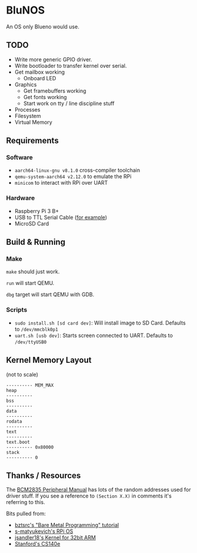 # BluNOS

An OS only Blueno would use.

## TODO

- Write more generic GPIO driver.
- Write bootloader to transfer kernel over serial.
- Get mailbox working
  - Onboard LED
- Graphics
  - Get framebuffers working
  - Get fonts working
  - Start work on tty / line discipline stuff
- Processes
- Filesystem
- Virtual Memory


## Requirements
### Software
- `aarch64-linux-gnu v8.1.0` cross-compiler toolchain
- `qemu-system-aarch64 v2.12.0` to emulate the RPi
- `minicom` to interact with RPi over UART

### Hardware
- Raspberry Pi 3 B+
- USB to TTL Serial Cable ([for example][usb_to_ttl])
- MicroSD Card

## Build & Running
### Make

`make` should just work.

`run` will start QEMU.

`dbg` target will start QEMU with GDB.

### Scripts
- `sudo install.sh [sd card dev]`: Will install image to SD Card. Defaults to `/dev/mmcblk0p1`
- `uart.sh [usb dev]`: Starts screen connected to UART. Defaults to `/dev/ttyUSB0`

## Kernel Memory Layout
(not to scale)
```
---------- MEM_MAX
heap
----------
bss
----------
data
----------
rodata
----------
text
----------
text.boot
---------- 0x80000
stack
---------- 0
```

## Thanks / Resources

The [BCM2835 Peripheral Manual](https://web.stanford.edu/class/cs140e/docs/BCM2837-ARM-Peripherals.pdf)
has lots of the random addresses used for driver stuff. If you see a reference to `(Section X.X)`
in comments it's referring to this.

Bits pulled from:
- [bztsrc's "Bare Metal Programming" tutorial](https://github.com/bztsrc/raspi3-tutorial)
- [s-matyukevich's RPi OS](https://github.com/s-matyukevich/raspberry-pi-os)
- [jsandler18's Kernel for 32bit ARM](https://github.com/jsandler18/raspi-kernel)
- [Stanford's CS140e](https://web.stanford.edu/class/cs140e)

[usb_to_ttl]: https://www.amazon.com/JBtek-WINDOWS-Supported-Raspberry-Programming/dp/B00QT7LQ88/
